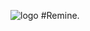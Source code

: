 ![logo](https://github.com/Null-vg/remine/assets/144524322/7671d482-edef-46a2-a831-23fc47d5f797)
#Remine.

